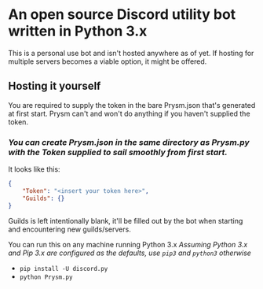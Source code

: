 # An open source Discord utility bot written in Python 3.x

This is a personal use bot and isn't hosted anywhere as of yet.
If hosting for multiple servers becomes a viable option, it might be offered.

## Hosting it yourself
You are required to supply the token in the bare Prysm.json that's generated at first start.
Prysm can't and won't do anything if you haven't supplied the token.
### _You can create Prysm.json in the same directory as Prysm.py with the Token supplied to sail smoothly from first start._
It looks like this:
```json
{
    "Token": "<insert your token here>",
    "Guilds": {}
}
```
Guilds is left intentionally blank, it'll be filled out by the bot when starting and encountering new guilds/servers.

You can run this on any machine running Python 3.x
_Assuming Python 3.x and Pip 3.x are configured as the defaults, use `pip3` and `python3` otherwise_
- `pip install -U discord.py`
- `python Prysm.py`

